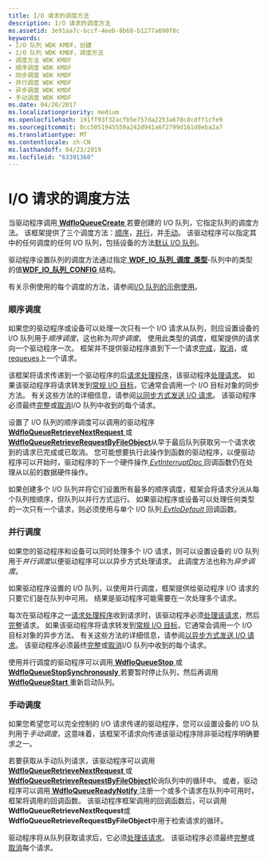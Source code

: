 ```yaml
---
title: I/O 请求的调度方法
description: I/O 请求的调度方法
ms.assetid: 3e91aa7c-bccf-4eeb-8b68-b1277a690f8c
keywords:
- I/O 队列 WDK KMDF，创建
- I/O 队列 WDK KMDF，调度方法
- 调度方法 WDK KMDF
- 顺序调度 WDK KMDF
- 同步调度 WDK KMDF
- 并行调度 WDK KMDF
- 异步调度 WDK KMDF
- 手动调度 WDK KMDF
ms.date: 04/20/2017
ms.localizationpriority: medium
ms.openlocfilehash: 191ff93f32acfb5e757da2253a678c8cdff1cfe9
ms.sourcegitcommit: 0cc5051945559a242d941a6f2799d161d8eba2a7
ms.translationtype: MT
ms.contentlocale: zh-CN
ms.lasthandoff: 04/23/2019
ms.locfileid: "63391360"
---
```

# <a name="dispatching-methods-for-io-requests"></a>I/O 请求的调度方法





当驱动程序调用[ **WdfIoQueueCreate** ](https://msdn.microsoft.com/library/windows/hardware/ff547401)若要创建的 I/O 队列，它指定队列的调度方法。 该框架提供了三个调度方法：[顺序](#sequential-dispatching)，[并行](#parallel-dispatching)，并[手动](#manual-dispatching)。 该驱动程序可以指定其中的任何调度的任何 I/O 队列，包括设备的方法[默认 I/O 队列](creating-i-o-queues.md)。

驱动程序设置队列的调度方法通过指定[ **WDF\_IO\_队列\_调度\_类型**](https://msdn.microsoft.com/library/windows/hardware/ff552362)-队列中的类型的值[**WDF\_IO\_队列\_CONFIG** ](https://msdn.microsoft.com/library/windows/hardware/ff552359)结构。

有关示例使用的每个调度的方法，请参阅[I/O 队列的示例使用](example-uses-of-i-o-queues.md)。

### <a href="" id="sequential-dispatching"></a> 顺序调度

如果您的驱动程序或设备可以处理一次只有一个 I/O 请求从队列，则应设置设备的 I/O 队列用于*顺序调度*，这也称为*同步调度*。 使用此类型的调度，框架提供的请求向一个驱动程序一次。 框架并不提供驱动程序直到下一个请求[完成](completing-i-o-requests.md)，[取消](canceling-i-o-requests.md)，或[requeues](requeuing-i-o-requests.md)上一个请求。

该框架将请求传递到一个驱动程序的后[请求处理程序](request-handlers.md)，该驱动程序[处理请求](processing-i-o-requests.md)。 如果该驱动程序将请求转发到[常规 I/O 目标](general-i-o-targets.md)，它通常会调用一个 I/O 目标对象的同步方法。 有关这些方法的详细信息，请参阅[以同步方式发送 I/O 请求](sending-i-o-requests-synchronously.md)。 该驱动程序必须最终[完整](completing-i-o-requests.md)或[取消](canceling-i-o-requests.md)I/O 队列中收到的每个请求。

设置了 I/O 队列的顺序调度可以调用的驱动程序[ **WdfIoQueueRetrieveNextRequest** ](https://msdn.microsoft.com/library/windows/hardware/ff548462)或[ **WdfIoQueueRetrieveRequestByFileObject**](https://msdn.microsoft.com/library/windows/hardware/ff548470)从早于最后队列获取另一个请求收到的请求已完成或已取消。 您可能想要执行此操作到函数的驱动程序，以便驱动程序可以开始时，驱动程序的下一个硬件操作[ *EvtInterruptDpc* ](https://msdn.microsoft.com/library/windows/hardware/ff541721)回调函数仍在处理从以前的数据硬件操作。

如果创建多个 I/O 队列并将它们设置所有最多的顺序调度，框架会将请求分派从每个队列按顺序，但队列以并行方式运行。 如果驱动程序或设备可以处理任何类型的一次只有一个请求，则必须使用与单个 I/O 队列[ *EvtIoDefault* ](https://msdn.microsoft.com/library/windows/hardware/ff541757)回调函数。

### <a href="" id="parallel-dispatching"></a> 并行调度

如果您的驱动程序和设备可以同时处理多个 I/O 请求，则可以设置设备的 I/O 队列用于*并行调度*以便驱动程序可以以异步方式处理请求。 此调度方法也称为*异步调度*。

如果驱动程序设置的 I/O 队列，以使用并行调度，框架提供给驱动程序 I/O 请求的只要它们是在队列中可用。 结果是驱动程序可能需要在一次处理多个请求。

每次在驱动程序之一[请求处理程序](request-handlers.md)收到请求时，该驱动程序必须[处理该请求](processing-i-o-requests.md)，然后[完整](completing-i-o-requests.md)请求。 如果该驱动程序将请求转发到[常规 I/O 目标](general-i-o-targets.md)，它通常会调用一个 I/O 目标对象的异步方法。 有关这些方法的详细信息，请参阅[以异步方式发送 I/O 请求](sending-i-o-requests-asynchronously.md)。 该驱动程序必须最终[完整](completing-i-o-requests.md)或[取消](canceling-i-o-requests.md)I/O 队列中收到的每个请求。

使用并行调度的驱动程序可以调用[ **WdfIoQueueStop** ](https://msdn.microsoft.com/library/windows/hardware/ff548482)或[ **WdfIoQueueStopSynchronously** ](https://msdn.microsoft.com/library/windows/hardware/ff548489)若要暂时停止队列，然后再调用[ **WdfIoQueueStart** ](https://msdn.microsoft.com/library/windows/hardware/ff548478)重新启动队列。

### <a href="" id="manual-dispatching"></a> 手动调度

如果您希望您可以完全控制的 I/O 请求传递的驱动程序，您可以设置设备的 I/O 队列用于*手动调度*，这意味着，该框架不请求向传递该驱动程序除非驱动程序明确要求之一。

若要获取从手动队列请求，该驱动程序可以调用[ **WdfIoQueueRetrieveNextRequest** ](https://msdn.microsoft.com/library/windows/hardware/ff548462)或[ **WdfIoQueueRetrieveRequestByFileObject**](https://msdn.microsoft.com/library/windows/hardware/ff548470)轮询队列中的循环中。 或者，驱动程序可以调用[ **WdfIoQueueReadyNotify** ](https://msdn.microsoft.com/library/windows/hardware/ff548452)注册一个或多个请求在队列中可用时，框架将调用的回调函数。 该驱动程序框架调用的回调函数后，可以调用**WdfIoQueueRetrieveNextRequest**或**WdfIoQueueRetrieveRequestByFileObject**中用于检索请求的循环。

驱动程序将从队列获取请求后，它必须[处理该请求](processing-i-o-requests.md)。 该驱动程序必须最终[完整](completing-i-o-requests.md)或[取消](canceling-i-o-requests.md)每个请求。

 

 





